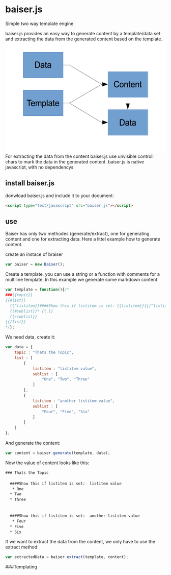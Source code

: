 # baiser.js
Simple two way template engine

baiser.js provides an easy way to generate content by a template/data set and extracting the data from the generated content based on the template.
![baiser.js flow](https://github.com/jailkey/baiser/blob/master/doc/image/baiser-flow.png)
For extracting the data from the content baiser.js use unvisible controll chars to mark the data in the generated content.
baiser.js is native javascript, with no dependencys

## install baiser.js
donwload baiser.js and include it to your document:

```html
<script type="text/javascript" src="baiser.js"></script>
```

## use
Baiser has only two methodes (generate/extract), one for generating content and one for extracting data.
Here a littel example how to generate content.

create an instace of braiser
```javascript
var baiser = new Baiser();
```

Create a template, you can use a string or a function with comments for a multiline template.
In this example we generate some markdown content
```javascript
var template = function(){/*
###{{topic}}
{{#list}}
  {{^listitem}}####Show this if listitem is set: {{listitem}}{{/^listitem}}
  {{#sublist}}* {{.}}
  {{/sublist}}
{{/list}}
*/};
```
We need data, create it:
```javascript
var data = {
	topic : "Thats the Topic",
	list : [
		{
			listitem : "listitem value",
			sublist : [
				"One", "Two", "Three"
			]
		},
		{
			listitem : "another listitem value",
			sublist : [
				"Four", "Five", "Six"
			]
		}
	]
};
```
And generate the content:
```javascript
var content = baiser.generate(template, data);
```

Now the value of content looks like this:
```markdown
###￻Thats the Topicﾠ
￹‎
  ####Show this if listitem is set: ￻listitem valueﾠ
  ￹‎* ​One⁣
  ‏‎* ​Two⁣
  ‏‎* ​Three⁣
  ‏￺
‏‎
  ####Show this if listitem is set: ￻another listitem valueﾠ
  ￹‎* ​Four⁣
  ‏‎* ​Five⁣
  ‏‎* ​Six⁣
```

If we want to extract the data from the content, we only have to use the extract method:
```javascript
var extractedData = baiser.extract(template, content);

```

###Templating



